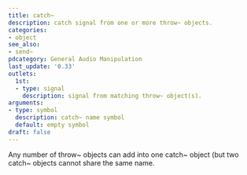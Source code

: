```yaml
---
title: catch~
description: catch signal from one or more throw~ objects.
categories:
- object
see_also:
- send~
pdcategory: General Audio Manipulation
last_update: '0.33'
outlets:
  1st:
  - type: signal
    description: signal from matching throw~ object(s).
arguments:
- type: symbol
  description: catch~ name symbol 
  default: empty symbol
draft: false
---
```

Any number of throw~ objects can add into one catch~ object (but two catch~ objects cannot share the same name.